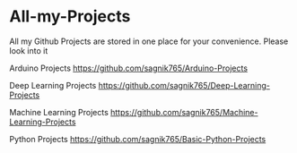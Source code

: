 # All-my-Projects
All my Github Projects are stored in one place for your convenience. Please look into it

Arduino Projects    https://github.com/sagnik765/Arduino-Projects

Deep Learning Projects    https://github.com/sagnik765/Deep-Learning-Projects

Machine Learning Projects    https://github.com/sagnik765/Machine-Learning-Projects

Python Projects    https://github.com/sagnik765/Basic-Python-Projects
